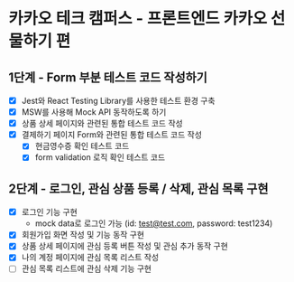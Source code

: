 # 카카오 테크 캠퍼스 - 프론트엔드 카카오 선물하기 편

## 1단계 - Form 부분 테스트 코드 작성하기

- [x] Jest와 React Testing Library를 사용한 테스트 환경 구축
- [x] MSW를 사용해 Mock API 동작하도록 하기
- [x] 상품 상세 페이지와 관련된 통합 테스트 코드 작성
- [x] 결제하기 페이지 Form와 관련된 통합 테스트 코드 작성
  - [x] 현금영수증 확인 테스트 코드
  - [x] form validation 로직 확인 테스트 코드

## 2단계 - 로그인, 관심 상품 등록 / 삭제, 관심 목록 구현

- [x] 로그인 기능 구현
  - mock data로 로그인 가능 (id: test@test.com, password: test1234)
- [x] 회원가입 화면 작성 및 기능 동작 구현
- [x] 상품 상세 페이지에 관심 등록 버튼 작성 및 관심 추가 동작 구현
- [x] 나의 계정 페이지에 관심 목록 리스트 작성
- [ ] 관심 목록 리스트에 관심 삭제 기능 구현
